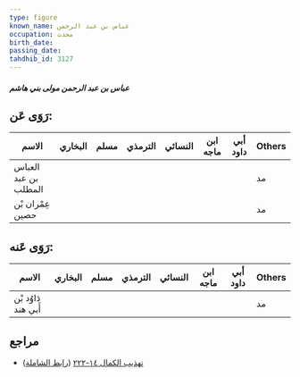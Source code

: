 ```yaml
---
type: figure
known_name: عباس بن عبد الرحمن
occupation: محدث
birth_date:
passing_date:
tahdhib_id: 3127
---
```

##### عباس بن عبد الرحمن مولى بني هاشم

## رَوَى عَن:
| الاسم                | البخاري | مسلم | الترمذي | النسائي | ابن ماجه | أبي داود | Others |
| -------------------- | ------- | ---- | ------- | ------- | -------- | -------- | ------ |
| العباس بن عبد المطلب |         |      |         |         |          |          | مد     |
| عِمْران بْن حصين     |         |      |         |         |          |          | مد     |
## رَوَى عَنه:
| الاسم               | البخاري | مسلم | الترمذي | النسائي | ابن ماجه | أبي داود | Others |
| ------------------- | ------- | ---- | ------- | ------- | -------- | -------- | ------ |
| دَاوُد بْن أَبي هند |         |      |         |         |          |          | مد     |
## مراجع
- [تهذيب الكمال ١٤-٢٢٢](obsidian://open?vault=Tahdhib-al-Kamal&file=Figures/٣١٢٧-عباس%20بن%20عبد%20الرحمن%20مولى%20بني%20هاشم) ([رابط الشاملة](https://shamela.ws/book/3722/7150))